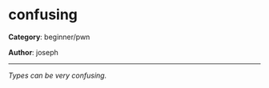 confusing
============

**Category**: beginner/pwn

**Author**: joseph

---

_Types can be very confusing._
